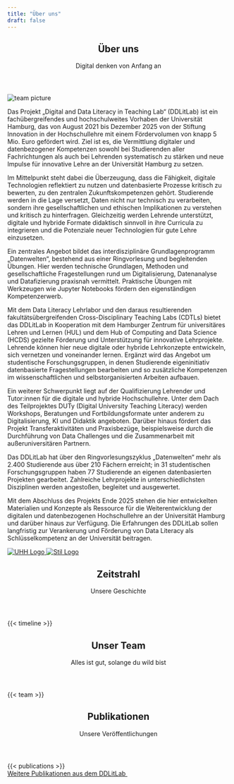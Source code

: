 ```yaml
---
title: "Über uns"
draft: false
---
```


<section>
  <header class="section-header">
    <h1 class="section-title">Über uns</h1>
    <p class="section-subtitle">Digital denken von Anfang an</p>
  </header>
  <div class="wide-image">
      <img src="/images/team/_gruppenbild.jpg" alt="team picture">
    </div>
    <article class="about-text-wide">
    <p>Das Projekt „Digital and Data Literacy in Teaching Lab“ (DDLitLab) ist ein fachübergreifendes und hochschulweites Vorhaben der Universität Hamburg, das von August 2021 bis Dezember 2025 von der Stiftung Innovation in der Hochschullehre mit einem Fördervolumen von knapp 5 Mio. Euro gefördert wird. Ziel ist es, die Vermittlung digitaler und datenbezogener Kompetenzen sowohl bei Studierenden aller Fachrichtungen als auch bei Lehrenden systematisch zu stärken und neue Impulse für innovative Lehre an der Universität Hamburg zu setzen.</p>
    <p>Im Mittelpunkt steht dabei die Überzeugung, dass die Fähigkeit, digitale Technologien reflektiert zu nutzen und datenbasierte Prozesse kritisch zu bewerten, zu den zentralen Zukunftskompetenzen gehört. Studierende werden in die Lage versetzt, Daten nicht nur technisch zu verarbeiten, sondern ihre gesellschaftlichen und ethischen Implikationen zu verstehen und kritisch zu hinterfragen. Gleichzeitig werden Lehrende unterstützt, digitale und hybride Formate didaktisch sinnvoll in ihre Curricula zu integrieren und die Potenziale neuer Technologien für gute Lehre einzusetzen.</p>
    <p>Ein zentrales Angebot bildet das interdisziplinäre Grundlagenprogramm „Datenwelten“, bestehend aus einer Ringvorlesung und begleitenden Übungen. Hier werden technische Grundlagen, Methoden und gesellschaftliche Fragestellungen rund um Digitalisierung, Datenanalyse und Datafizierung praxisnah vermittelt. Praktische Übungen mit Werkzeugen wie Jupyter Notebooks fördern den eigenständigen Kompetenzerwerb.</p>
    <p>Mit dem Data Literacy Lehrlabor und den daraus resultierenden fakultätsübergreifenden Cross-Disciplinary Teaching Labs (CDTLs) bietet das DDLitLab in Kooperation mit dem Hamburger Zentrum für universitäres Lehren und Lernen (HUL) und dem Hub of Computing and Data Science (HCDS) gezielte Förderung und Unterstützung für innovative Lehrprojekte. Lehrende können hier neue digitale oder hybride Lehrkonzepte entwickeln, sich vernetzen und voneinander lernen. Ergänzt wird das Angebot um studentische Forschungsgruppen, in denen Studierende eigeninitiativ datenbasierte Fragestellungen bearbeiten und so zusätzliche Kompetenzen im wissenschaftlichen und selbstorganisierten Arbeiten aufbauen.</p>
    <p>Ein weiterer Schwerpunkt liegt auf der Qualifizierung Lehrender und Tutor:innen für die digitale und hybride Hochschullehre. Unter dem Dach des Teilprojektes DUTy (Digital University Teaching Literacy) werden Workshops, Beratungen und Fortbildungsformate unter anderem zu Digitalisierung, KI und Didaktik angeboten. Darüber hinaus fördert das Projekt Transferaktivitäten und Praxisbezüge, beispielsweise durch die Durchführung von Data Challenges und die Zusammenarbeit mit außeruniversitären Partnern.</p>
    <p>Das DDLitLab hat über den Ringvorlesungszyklus „Datenwelten“ mehr als 2.400 Studierende aus über 210 Fächern erreicht; in 31 studentischen Forschungsgruppen haben 77 Studierende an eigenen datenbasierten Projekten gearbeitet. Zahlreiche Lehrprojekte in unterschiedlichsten Disziplinen werden angestoßen, begleitet und ausgewertet.</p>
    <p>Mit dem Abschluss des Projekts Ende 2025 stehen die hier entwickelten Materialien und Konzepte als Ressource für die Weiterentwicklung der digitalen und datenbezogenen Hochschullehre an der Universität Hamburg und darüber hinaus zur Verfügung. Die Erfahrungen des DDLitLab sollen langfristig zur Verankerung und Förderung von Data Literacy als Schlüsselkompetenz an der Universität beitragen.</p>
    </article>
    <div class="logo-grid logo-grid-ddlitlab">
        <a href="https://www.uni-hamburg.de/">
          <img src="/svg/uhh.svg" alt="UHH Logo">
        </a>
        <a href="https://stiftung-hochschullehre.de/">
          <img src="/svg/stil_2.svg" alt="Stil Logo">
        </a>
      </div>
  </section>

<section>
    <header class="section-header">
      <h1 class="section-title">Zeitstrahl</h1>
      <p class="section-subtitle">Unsere Geschichte</p>
    </header>
    {{< timeline >}}
</section>

<section>
  <header class="section-header">
    <h1 class="section-title">Unser Team</h1>
    <p class="section-subtitle">Alles ist gut, solange du wild bist</p>
  </header>
  <div class="team-grid">
      {{< team >}}
    </div>
  </section>


<section class="background-pattern publications-section" id="publications">
  <header class="section-header">
    <h1 class="section-title">Publikationen</h1>
    <p class="section-subtitle">Unsere Veröffentlichungen</p>
  </header>
  <div class="publication-grid">
    {{< publications >}}
    </div>

  <div class="publications-more">      
      <a class="hover-fx publications-more" href="https://www.fis.uni-hamburg.de/publikationen.html?q=DDLitLab&order=publicationYear&orderBy=descending&treffer=10&publishedAfterDate=&publishedBeforeDate=" target="_blank">
        Weitere Publikationen aus dem DDLitLab
      <i class='codicon codicon-arrow-right' style='font-size: 1.6rem; transform: rotate(-45deg); display: inline-block; font-weight: 1000'></i>    
      </a>
  </div>

  </div>
</section>

